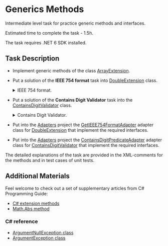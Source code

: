 # Generics Methods

Intermediate level task for practice generic methods and interfaces. 

Estimated time to complete the task - 1.5h.  

The task requires .NET 6 SDK installed.   

## Task Description

* Implement generic methods of the class [ArrayExtension](GenericMethods/ArrayExtension.cs).
* Put a solution of the **IEEE 754 format** task into [DoubleExtension](IEEE754FormatTask/DoubleExtension.cs#L13) class.
    <details><summary>IEEE 754 format.</summary>        
    Implement the GetIEEE754Format method that obtains a binary representation of a real double-precision number in IEEE 754 format as the extension method. Don't use Framework's converter classes. The task definition is given in the  XML-comments for this method.        
    
    Hint:  Use C# structs to create a union type (similar to C unions).
    </details>      
* Put a solution of the **Contains Digit Validator** task into the [ContainsDigitValidator](ContainsDigitPredicate/ContainsDigitValidator.cs#L3) class.
    <details><summary>Contains Digit Validator.</summary>    
    Implement an Verify method that checks if a given number contains a given digit. Don't use strings and arrays.      
    </details>
* Put into the [Adapters](Adapters/) project the [GetIEEE754FormatAdapter](Adapters/GetIEEE754FormatAdapter.cs#L5) adapter class for [DoubleExtension](IEEE754FormatTask/DoubleExtension.cs#L13) that implement the required interfaces.
* Put into the [Adapters](Adapters/) project the [ContainsDigitPredicateAdapter](Adapters/ContainsDigitPredicateAdapter.cs#L6) adapter class for [ContainsDigitValidator](ContainsDigitPredicate/ContainsDigitValidator.cs#L3) that implement the required interfaces. 

The detailed explanations of the task are provided in the XML-comments for the methods and in test cases of unit tests.

## Additional Materials

Feel welcome to check out a set of supplementary articles from C# Programming Guide: 

- [C# extension methods](https://docs.microsoft.com/en-us/dotnet/csharp/programming-guide/classes-and-structs/extension-methods)  
- [Math.Abs method](https://docs.microsoft.com/en-us/dotnet/api/system.math.abs?view=net-5.0) 

### C# reference  

* [ArgumentNullException class](https://docs.microsoft.com/en-us/dotnet/api/system.argumentnullexception?view=net-5.0#:~:text=An%20ArgumentNullException%20exception%20is%20thrown,but%20should%20never%20be%20null%20.&text=An%20object%20returned%20from%20a,original%20returned%20object%20is%20null%20.) 
* [ArgumentException class](https://docs.microsoft.com/en-us/dotnet/api/system.argumentexception?view=net-5.0)
